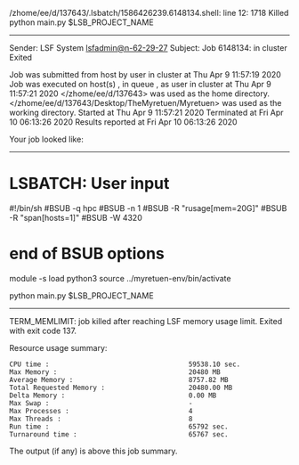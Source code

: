 /zhome/ee/d/137643/.lsbatch/1586426239.6148134.shell: line 12:  1718 Killed                  python main.py $LSB_PROJECT_NAME

------------------------------------------------------------
Sender: LSF System <lsfadmin@n-62-29-27>
Subject: Job 6148134: <NNAgent3network-100-50-10> in cluster <dcc> Exited

Job <NNAgent3network-100-50-10> was submitted from host <n-62-27-21> by user <s183905> in cluster <dcc> at Thu Apr  9 11:57:19 2020
Job was executed on host(s) <n-62-29-27>, in queue <hpc>, as user <s183905> in cluster <dcc> at Thu Apr  9 11:57:21 2020
</zhome/ee/d/137643> was used as the home directory.
</zhome/ee/d/137643/Desktop/TheMyretuen/Myretuen> was used as the working directory.
Started at Thu Apr  9 11:57:21 2020
Terminated at Fri Apr 10 06:13:26 2020
Results reported at Fri Apr 10 06:13:26 2020

Your job looked like:

------------------------------------------------------------
# LSBATCH: User input
#!/bin/sh
#BSUB -q hpc
#BSUB -n 1
#BSUB -R "rusage[mem=20G]"
#BSUB -R "span[hosts=1]"
#BSUB -W 4320
# end of BSUB options

module -s load python3
source ../myretuen-env/bin/activate

python main.py $LSB_PROJECT_NAME


------------------------------------------------------------

TERM_MEMLIMIT: job killed after reaching LSF memory usage limit.
Exited with exit code 137.

Resource usage summary:

    CPU time :                                   59538.10 sec.
    Max Memory :                                 20480 MB
    Average Memory :                             8757.82 MB
    Total Requested Memory :                     20480.00 MB
    Delta Memory :                               0.00 MB
    Max Swap :                                   -
    Max Processes :                              4
    Max Threads :                                8
    Run time :                                   65792 sec.
    Turnaround time :                            65767 sec.

The output (if any) is above this job summary.

